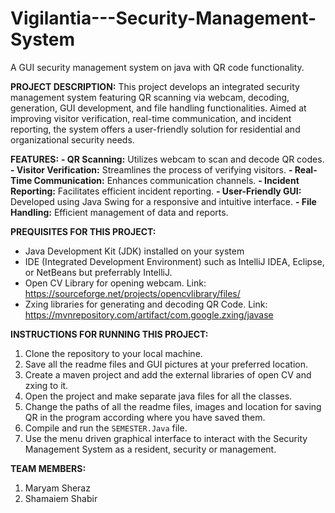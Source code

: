# Vigilantia---Security-Management-System
A GUI security management system on java with QR code functionality.

**PROJECT DESCRIPTION:**
This project develops an integrated security management system featuring QR scanning via webcam, decoding, generation, GUI development, and file handling functionalities. Aimed at improving visitor verification, real-time communication, and incident reporting, the system offers a user-friendly solution for residential and organizational security needs.

**FEATURES:**
**- QR Scanning:** Utilizes webcam to scan and decode QR codes.
**- Visitor Verification:** Streamlines the process of verifying visitors.
**- Real-Time Communication:** Enhances communication channels.
**- Incident Reporting:** Facilitates efficient incident reporting.
**- User-Friendly GUI:** Developed using Java Swing for a responsive and intuitive interface.
**- File Handling:** Efficient management of data and reports.

**PREQUISITES FOR THIS PROJECT:**
- Java Development Kit (JDK) installed on your system
- IDE (Integrated Development Environment) such as IntelliJ IDEA, Eclipse, or NetBeans but preferrably IntelliJ.
- Open CV Library for opening webcam. Link: https://sourceforge.net/projects/opencvlibrary/files/
- Zxing libraries for generating and decoding QR Code. Link: https://mvnrepository.com/artifact/com.google.zxing/javase

**INSTRUCTIONS FOR RUNNING THIS PROJECT:**
1. Clone the repository to your local machine.
2. Save all the readme files and GUI pictures at your preferred location.
3. Create a maven project and add the external libraries of open CV and zxing to it.
4. Open the project and make separate java files for all the classes.
5. Change the paths of all the readme files, images and location for saving QR in the program according where you have saved them.
6. Compile and run the `SEMESTER.Java` file.
7. Use the menu driven graphical interface to interact with the Security Management System as a resident, security or management.

**TEAM MEMBERS:**
1. Maryam Sheraz
2. Shamaiem Shabir
